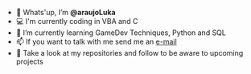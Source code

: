 - 👋 Whats'up, I’m **@araujoLuka**
- 💻 I'm currently coding in VBA and C
- 🌱 I’m currently learning GameDev Techniques, Python and SQL
- 📫 If you want to talk with me send me an [e-mail](mailto:lucasaraujo1@ufpr.br)
- 🌟 Take a look at my repositories and follow to be aware to upcoming projects
